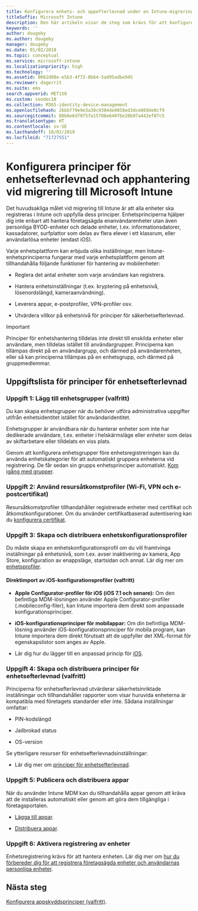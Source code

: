 ```yaml
---
title: Konfigurera enhets- och appefterlevnad under en Intune-migrering
titleSuffix: Microsoft Intune
description: Den här artikeln visar de steg som krävs för att konfigurera principer för enhetsefterlevnad och apphantering under en Microsoft Intune-migrering.
keywords: ''
author: dougeby
ms.author: dougeby
manager: dougeby
ms.date: 01/02/2018
ms.topic: conceptual
ms.service: microsoft-intune
ms.localizationpriority: high
ms.technology: ''
ms.assetid: 0062d08e-e5b3-4f73-8b64-5ad95adbe945
ms.reviewer: dagerrit
ms.suite: ems
search.appverid: MET150
ms.custom: seodec18
ms.collection: M365-identity-device-management
ms.openlocfilehash: 26bb779e9e3a30c93044e0058ed3dce869de0cf9
ms.sourcegitcommit: 88b6e6d70f5fa15708e640f6e20b97a442ef07c5
ms.translationtype: HT
ms.contentlocale: sv-SE
ms.lasthandoff: 10/02/2019
ms.locfileid: "71727551"
---
```

# <a name="configure-device-compliance-and-app-management-policies-when-migrating-to-microsoft-intune"></a>Konfigurera principer för enhetsefterlevnad och apphantering vid migrering till Microsoft Intune

Det huvudsakliga målet vid migrering till Intune är att alla enheter ska registreras i Intune och uppfylla dess principer. Enhetsprinciperna hjälper dig inte enbart att hantera företagsägda enanvändarenheter utan även personliga BYOD-enheter och delade enheter, t.ex. informationsdatorer, kassadatorer, surfplattor som delas av flera elever i ett klassrum, eller användarlösa enheter (endast iOS).

Varje enhetsplattform kan erbjuda olika inställningar, men Intune-enhetsprinciperna fungerar med varje enhetsplattform genom att tillhandahålla följande funktioner för hantering av mobilenheter:

- Reglera det antal enheter som varje användare kan registrera.

- Hantera enhetsinställningar (t.ex. kryptering på enhetsnivå, lösenordslängd, kameraanvändning).

- Leverera appar, e-postprofiler, VPN-profiler osv.

- Utvärdera villkor på enhetsnivå för principer för säkerhetsefterlevnad.

> [!IMPORTANT]
> Principer för enhetshantering tilldelas inte direkt till enskilda enheter eller användare, men tilldelas istället till användargrupper. Principerna kan tillämpas direkt på en användargrupp, och därmed på användarenheten, eller så kan principerna tillämpas på en enhetsgrupp, och därmed på gruppmedlemmar.

## <a name="task-list-for-device-compliance-policies"></a>Uppgiftslista för principer för enhetsefterlevnad

### <a name="task-1-add-device-groups-optional"></a>Uppgift 1: Lägg till enhetsgrupper (valfritt)

Du kan skapa enhetsgrupper när du behöver utföra administrativa uppgifter utifrån enhetsidentitet istället för användaridentitet.

Enhetsgrupper är användbara när du hanterar enheter som inte har dedikerade användare, t.ex. enheter i helskärmsläge eller enheter som delas av skiftarbetare eller tilldelats en viss plats.

Genom att konfigurera enhetsgrupper före enhetsregistreringen kan du använda enhetskategorier för att automatiskt gruppera enheterna vid registrering. De får sedan sin grupps enhetsprinciper automatiskt. [Kom igång med grupper](groups-get-started.md).

### <a name="task-2-use-resource-access-profiles-wi-fi-vpn-and-email-certificates"></a>Uppgift 2: Använd resursåtkomstprofiler (Wi-Fi, VPN och e-postcertifikat)

Resursåtkomstprofiler tillhandahåller registrerade enheter med certifikat och åtkomstkonfigurationer. Om du använder certifikatbaserad autentisering kan du [konfigurera certifikat](../protect/certificates-configure.md).

### <a name="task-3-create-and-deploy-device-configuration-profiles"></a>Uppgift 3: Skapa och distribuera enhetskonfigurationsprofiler

Du måste skapa en enhetskonfigurationsprofil om du vill framtvinga inställningar på enhetsnivå, som t.ex. avser inaktivering av kamera, App Store, konfiguration av enappsläge, startsidan och annat. Lär dig mer om [enhetsprofiler](../configuration/device-profiles.md).

#### <a name="directly-import-ios-configuration-profiles-optional"></a>Direktimport av iOS-konfigurationsprofiler (valfritt)

- **Apple Configurator-profiler för iOS (iOS 7.1 och senare):** Om den befintliga MDM-lösningen använder Apple Configurator-profiler (.mobileconfig-filer), kan Intune importera dem direkt som anpassade konfigurationsprinciper.

- **iOS-konfigurationsprinciper för mobilappar:** Om din befintliga MDM-lösning använder iOS-konfigurationsprinciper för mobila program, kan Intune importera dem direkt förutsatt att de uppfyller det XML-format för egenskapslistor som anges av Apple.

- Lär dig hur du lägger till en anpassad princip för [iOS](../configuration/custom-settings-ios.md).

### <a name="task-4-create-and-deploy-device-compliance-policies-optional"></a>Uppgift 4: Skapa och distribuera principer för enhetsefterlevnad (valfritt)

Principerna för enhetsefterlevnad utvärderar säkerhetsinriktade inställningar och tillhandahåller rapporter som visar huruvida enheterna är kompatibla med företagets standarder eller inte. Sådana inställningar omfattar:

- PIN-kodslängd

- Jailbrokad status

- OS-version

Se ytterligare resurser för enhetsefterlevnadsinställningar:

- Lär dig mer om [principer för enhetsefterlevnad](../protect/device-compliance-get-started.md).

### <a name="task-5-publish-and-deploy-apps"></a>Uppgift 5: Publicera och distribuera appar

När du använder Intune MDM kan du tillhandahålla appar genom att kräva att de installeras automatiskt eller genom att göra dem tillgängliga i företagsportalen.

- [Lägga till appar](../apps/apps-add.md).

- [Distribuera appar](../apps/apps-deploy.md).

### <a name="task-6-enable-device-enrollment"></a>Uppgift 6: Aktivera registrering av enheter

Enhetsregistrering krävs för att hantera enheten. Lär dig mer om [hur du förbereder dig för att registrera företagsägda enheter och användarnas personliga enheter](../enrollment/device-enrollment.md).

## <a name="next-steps"></a>Nästa steg

[Konfigurera appskyddsprinciper (valfritt)](../apps/app-protection-policies.md).
